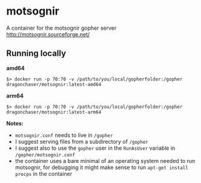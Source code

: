 # motsognir

A container for the motsognir gopher server http://motsognir.sourceforge.net/

## Running locally

**amd64**

```
$> docker run -p 70:70 -v /path/to/you/local/gopherfolder:/gopher dragonchaser/motsognir:latest-amd64 
```

**arm64**

```
$> docker run -p 70:70 -v /path/to/you/local/gopherfolder:/gopher dragonchaser/motsognir:latest-arm64
```

**Notes:** 
- `motsognir.conf` needs to live in `/gopher`
- I suggest serving files from a subdirectory of `/gopher`
- I suggest also to use the `gopher` user in the `RunAsUser` variable in `/gopher/motsognir.conf`
- the container uses a bare minimal of an operating system needed to run
  motsognir, for debugging it might make sense to run `apt-get install procps`
  in the container
